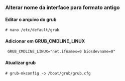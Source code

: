 ### Alterar nome da interface para formato antigo ###

#### Editar o arquivo do grub ###
`# nano /etc/default/grub`

#### Adicionar em GRUB_CMDLINE_LINUX ####
` GRUB_CMDLINE_LINUX="net.ifnames=0 biosdevname=0"`

#### Atualizar grub ####
`# grub-mkconfig -o /boot/grub/grub.cfg`